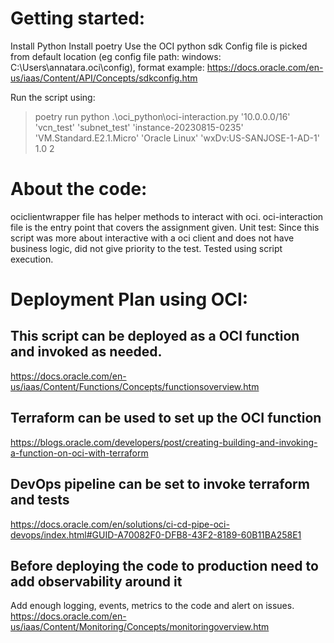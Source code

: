 # Getting started:

Install Python
Install poetry
Use the OCI python sdk
Config file is picked from default location (eg config file path:  windows: C:\Users\annatara\.oci\config), format example:
https://docs.oracle.com/en-us/iaas/Content/API/Concepts/sdkconfig.htm

Run the script using: 
> poetry run python .\oci_python\oci-interaction.py '10.0.0.0/16' 'vcn_test' 'subnet_test' 'instance-20230815-0235' 'VM.Standard.E2.1.Micro' 'Oracle Linux' 'wxDv:US-SANJOSE-1-AD-1' 1.0 2

# About the code:
ociclientwrapper file has helper methods to interact with oci.
oci-interaction file is the entry point that covers the assignment given.
Unit test: Since this script was more about interactive with a oci client and does not have business logic, 
did not give priority to the test. Tested using script execution.

# Deployment Plan using OCI:
## This script can be deployed as a OCI function and invoked as needed. 
https://docs.oracle.com/en-us/iaas/Content/Functions/Concepts/functionsoverview.htm

## Terraform can be used to set up the OCI function
https://blogs.oracle.com/developers/post/creating-building-and-invoking-a-function-on-oci-with-terraform

## DevOps pipeline can be set to invoke terraform and tests 
https://docs.oracle.com/en/solutions/ci-cd-pipe-oci-devops/index.html#GUID-A70082F0-DFB8-43F2-8189-60B11BA258E1

## Before deploying the code to production need to add observability around it
Add enough logging, events, metrics to the code and alert on issues.
https://docs.oracle.com/en-us/iaas/Content/Monitoring/Concepts/monitoringoverview.htm

